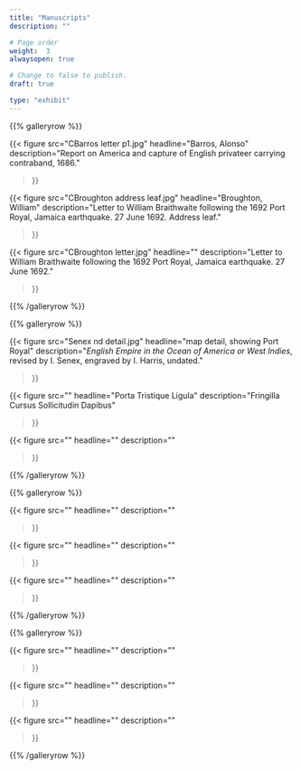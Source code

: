 ```yaml
---
title: "Manuscripts"
description: ""

# Page order
weight:  3
alwaysopen: true

# Change to false to publish.
draft: true

type: "exhibit"
---
```


{{% galleryrow %}}

{{< figure src="CBarros letter p1.jpg"
           headline="Barros, Alonso"
           description="Report on America and capture of English privateer carrying contraband, 1686."
>}}

{{< figure src="CBroughton address leaf.jpg"
           headline="Broughton, William"
           description="Letter to William Braithwaite following the 1692 Port Royal, Jamaica earthquake. 27 June 1692. Address leaf."
>}}

{{< figure src="CBroughton letter.jpg"
           headline=""
           description="Letter to William Braithwaite following the 1692 Port Royal, Jamaica earthquake. 27 June 1692."
>}}

{{% /galleryrow %}}

{{% galleryrow %}}

{{< figure src="Senex nd detail.jpg"
           headline="map detail, showing Port Royal"
           description="*English Empire in the Ocean of America or West Indies*, revised by I. Senex, engraved by I. Harris, undated."
>}}

{{< figure src=""
           headline="Porta Tristique Ligula"
           description="Fringilla Cursus Sollicitudin Dapibus"
>}}

{{< figure src=""
           headline=""
           description=""
>}}

{{% /galleryrow %}}

{{% galleryrow %}}

{{< figure src=""
           headline=""
           description=""
>}}

{{< figure src=""
           headline=""
           description=""
>}}

{{< figure src=""
           headline=""
           description=""
>}}

{{% /galleryrow %}}

{{% galleryrow %}}

{{< figure src=""
           headline=""
           description=""
>}}

{{< figure src=""
           headline=""
           description=""
>}}

{{< figure src=""
           headline=""
           description=""
>}}

{{% /galleryrow %}}